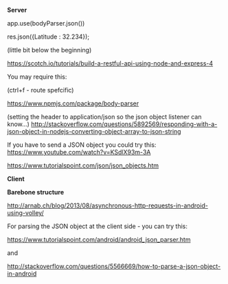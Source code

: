 **Server**

app.use(bodyParser.json())

res.json({Latitude : 32.234});

(little bit below the beginning)

https://scotch.io/tutorials/build-a-restful-api-using-node-and-express-4  

You may require this:

(ctrl+f - route spefcific)

https://www.npmjs.com/package/body-parser



(setting the header to application/json so the json object listener can know...)
http://stackoverflow.com/questions/5892569/responding-with-a-json-object-in-nodejs-converting-object-array-to-json-string


If you have to send a JSON object you could try this:
https://www.youtube.com/watch?v=KSdlX93m-3A

https://www.tutorialspoint.com/json/json_objects.htm




**Client** 

**Barebone structure**

http://arnab.ch/blog/2013/08/asynchronous-http-requests-in-android-using-volley/

For parsing the JSON object at the client side - you can try this:

https://www.tutorialspoint.com/android/android_json_parser.htm

and

http://stackoverflow.com/questions/5566669/how-to-parse-a-json-object-in-android
